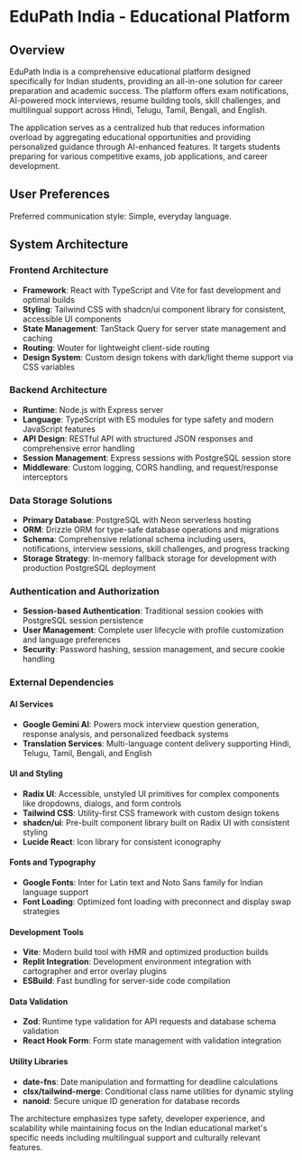 # EduPath India - Educational Platform

## Overview

EduPath India is a comprehensive educational platform designed specifically for Indian students, providing an all-in-one solution for career preparation and academic success. The platform offers exam notifications, AI-powered mock interviews, resume building tools, skill challenges, and multilingual support across Hindi, Telugu, Tamil, Bengali, and English.

The application serves as a centralized hub that reduces information overload by aggregating educational opportunities and providing personalized guidance through AI-enhanced features. It targets students preparing for various competitive exams, job applications, and career development.

## User Preferences

Preferred communication style: Simple, everyday language.

## System Architecture

### Frontend Architecture
- **Framework**: React with TypeScript and Vite for fast development and optimal builds
- **Styling**: Tailwind CSS with shadcn/ui component library for consistent, accessible UI components
- **State Management**: TanStack Query for server state management and caching
- **Routing**: Wouter for lightweight client-side routing
- **Design System**: Custom design tokens with dark/light theme support via CSS variables

### Backend Architecture  
- **Runtime**: Node.js with Express server
- **Language**: TypeScript with ES modules for type safety and modern JavaScript features
- **API Design**: RESTful API with structured JSON responses and comprehensive error handling
- **Session Management**: Express sessions with PostgreSQL session store
- **Middleware**: Custom logging, CORS handling, and request/response interceptors

### Data Storage Solutions
- **Primary Database**: PostgreSQL with Neon serverless hosting
- **ORM**: Drizzle ORM for type-safe database operations and migrations
- **Schema**: Comprehensive relational schema including users, notifications, interview sessions, skill challenges, and progress tracking
- **Storage Strategy**: In-memory fallback storage for development with production PostgreSQL deployment

### Authentication and Authorization
- **Session-based Authentication**: Traditional session cookies with PostgreSQL session persistence
- **User Management**: Complete user lifecycle with profile customization and language preferences
- **Security**: Password hashing, session management, and secure cookie handling

### External Dependencies

#### AI Services
- **Google Gemini AI**: Powers mock interview question generation, response analysis, and personalized feedback systems
- **Translation Services**: Multi-language content delivery supporting Hindi, Telugu, Tamil, Bengali, and English

#### UI and Styling
- **Radix UI**: Accessible, unstyled UI primitives for complex components like dropdowns, dialogs, and form controls
- **Tailwind CSS**: Utility-first CSS framework with custom design tokens
- **shadcn/ui**: Pre-built component library built on Radix UI with consistent styling
- **Lucide React**: Icon library for consistent iconography

#### Fonts and Typography
- **Google Fonts**: Inter for Latin text and Noto Sans family for Indian language support
- **Font Loading**: Optimized font loading with preconnect and display swap strategies

#### Development Tools
- **Vite**: Modern build tool with HMR and optimized production builds
- **Replit Integration**: Development environment integration with cartographer and error overlay plugins
- **ESBuild**: Fast bundling for server-side code compilation

#### Data Validation
- **Zod**: Runtime type validation for API requests and database schema validation
- **React Hook Form**: Form state management with validation integration

#### Utility Libraries
- **date-fns**: Date manipulation and formatting for deadline calculations
- **clsx/tailwind-merge**: Conditional class name utilities for dynamic styling
- **nanoid**: Secure unique ID generation for database records

The architecture emphasizes type safety, developer experience, and scalability while maintaining focus on the Indian educational market's specific needs including multilingual support and culturally relevant features.